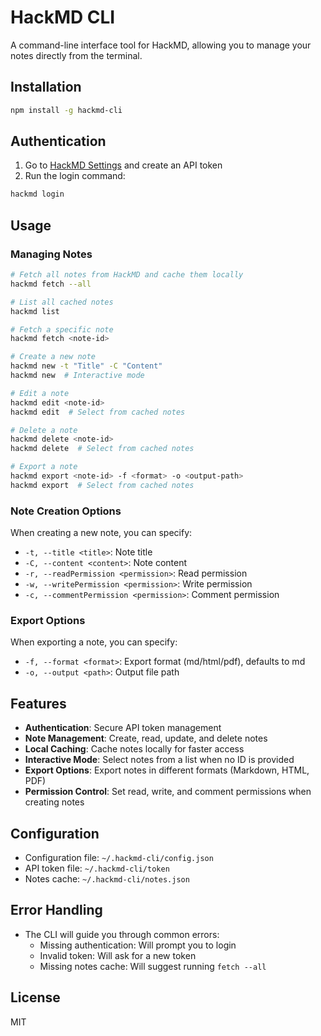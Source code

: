 # HackMD CLI

A command-line interface tool for HackMD, allowing you to manage your notes directly from the terminal.

## Installation

```bash
npm install -g hackmd-cli
```

## Authentication

1. Go to [HackMD Settings](https://hackmd.io/settings#api) and create an API token
2. Run the login command:

```bash
hackmd login
```

## Usage

### Managing Notes

```bash
# Fetch all notes from HackMD and cache them locally
hackmd fetch --all

# List all cached notes
hackmd list

# Fetch a specific note
hackmd fetch <note-id>

# Create a new note
hackmd new -t "Title" -C "Content"
hackmd new  # Interactive mode

# Edit a note
hackmd edit <note-id>
hackmd edit  # Select from cached notes

# Delete a note
hackmd delete <note-id>
hackmd delete  # Select from cached notes

# Export a note
hackmd export <note-id> -f <format> -o <output-path>
hackmd export  # Select from cached notes
```

### Note Creation Options

When creating a new note, you can specify:

- `-t, --title <title>`: Note title
- `-C, --content <content>`: Note content
- `-r, --readPermission <permission>`: Read permission
- `-w, --writePermission <permission>`: Write permission
- `-c, --commentPermission <permission>`: Comment permission

### Export Options

When exporting a note, you can specify:

- `-f, --format <format>`: Export format (md/html/pdf), defaults to md
- `-o, --output <path>`: Output file path

## Features

- **Authentication**: Secure API token management
- **Note Management**: Create, read, update, and delete notes
- **Local Caching**: Cache notes locally for faster access
- **Interactive Mode**: Select notes from a list when no ID is provided
- **Export Options**: Export notes in different formats (Markdown, HTML, PDF)
- **Permission Control**: Set read, write, and comment permissions when creating notes

## Configuration

- Configuration file: `~/.hackmd-cli/config.json`
- API token file: `~/.hackmd-cli/token`
- Notes cache: `~/.hackmd-cli/notes.json`

## Error Handling

- The CLI will guide you through common errors:
  - Missing authentication: Will prompt you to login
  - Invalid token: Will ask for a new token
  - Missing notes cache: Will suggest running `fetch --all`

## License

MIT
